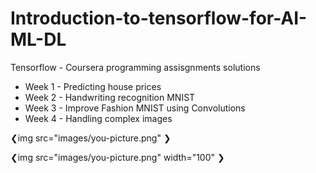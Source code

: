 # Introduction-to-tensorflow-for-AI-ML-DL

Tensorflow - Coursera programming assisgnments solutions

- Week 1 - Predicting house prices
- Week 2 - Handwriting recognition MNIST 
- Week 3 - Improve Fashion MNIST using Convolutions
- Week 4 - Handling complex images

❮img src="images/you-picture.png" ❯

❮img src="images/you-picture.png" width="100" ❯
